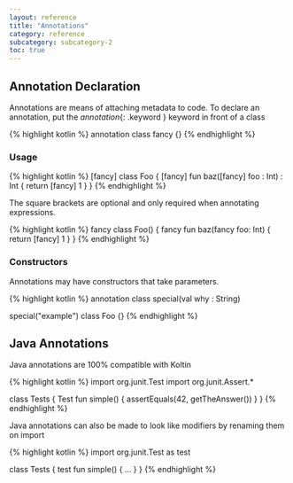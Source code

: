 ```yaml
---
layout: reference
title: "Annotations"
category: reference
subcategory: subcategory-2
toc: true
---
```


## Annotation Declaration
Annotations are means of attaching metadata to code. To declare an annotation, put the *annotation*{: .keyword } keyword in front of a class

{% highlight kotlin %}
annotation class fancy {}
{% endhighlight %}

### Usage

{% highlight kotlin %}
[fancy] class Foo {
  [fancy] fun baz([fancy] foo : Int) : Int {
    return [fancy] 1
  }
}
{% endhighlight %}

The square brackets are optional and only required when annotating expressions.

{% highlight kotlin %}
fancy class Foo() {
  fancy fun baz(fancy foo: Int) {
    return [fancy] 1
  }
}
{% endhighlight %}

### Constructors

Annotations may have constructors that take parameters.

{% highlight kotlin %}
annotation class special(val why : String)

special("example") class Foo {}
{% endhighlight %}

## Java Annotations

Java annotations are 100% compatible with Koltin

{% highlight kotlin %}
import org.junit.Test
import org.junit.Assert.*

class Tests {
  Test fun simple() {
    assertEquals(42, getTheAnswer())
  }
}
{% endhighlight %}

Java annotations can also be made to look like modifiers by renaming them on import

{% highlight kotlin %}
import org.junit.Test as test

class Tests {
  test fun simple() {
    ...
  }
}
{% endhighlight %}


